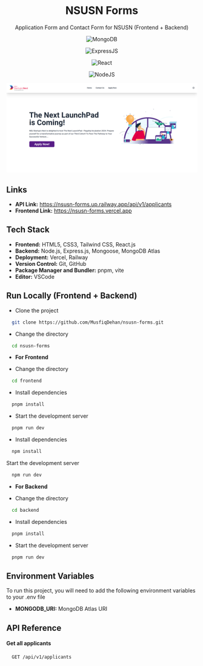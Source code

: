 <div align="center">
<h1>NSUSN Forms</h1>

<p>Application Form and Contact Form for NSUSN (Frontend + Backend)</p>

![MongoDB](https://img.shields.io/badge/MongoDB-4EA94B?style=for-the-badge&logo=mongodb&logoColor=white)

![ExpressJS](https://img.shields.io/badge/Express%20js-000000?style=for-the-badge&logo=express&logoColor=white)

![React](https://img.shields.io/badge/React-20232A?style=for-the-badge&logo=react&logoColor=61DAFB)

![NodeJS](https://img.shields.io/badge/Node%20js-339933?style=for-the-badge&logo=nodedotjs&logoColor=white)

![Screenshot](frontend/public/screenshot.png)

</div>

## Links

-   **API Link:** https://nsusn-forms.up.railway.app/api/v1/applicants
-   **Frontend Link:** https://nsusn-forms.vercel.app

## Tech Stack

-   **Frontend:** HTML5, CSS3, Tailwind CSS, React.js
-   **Backend:** Node.js, Express.js, Mongoose, MongoDB Atlas
-   **Deployment:** Vercel, Railway
-   **Version Control:** Git, GitHub
-   **Package Manager and Bundler:** pnpm, vite
-   **Editor:** VSCode

## Run Locally (Frontend + Backend)

-   Clone the project

```bash
  git clone https://github.com/MusfiqDehan/nsusn-forms.git
```

-   Change the directory

```bash
  cd nsusn-forms
```

-   **For Frontend**

-   Change the directory

```bash
  cd frontend
```

-   Install dependencies

```bash
  pnpm install
```

-   Start the development server

```bash
  pnpm run dev
```

-   Install dependencies

```bash
  npm install
```

Start the development server

```bash
  npm run dev
```

-   **For Backend**

-   Change the directory

```bash
  cd backend
```

-   Install dependencies

```bash
  pnpm install
```

-   Start the development server

```bash
  pnpm run dev
```

## Environment Variables

To run this project, you will need to add the following environment variables to your .env file

-   **MONGODB_URI:** MongoDB Atlas URI

## API Reference

#### Get all applicants

```http
  GET /api/v1/applicants
```
